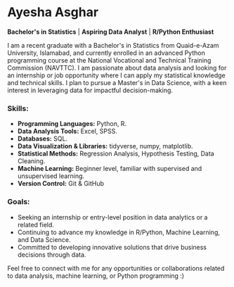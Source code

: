 # Ayesha Asghar

**Bachelor's in Statistics** | **Aspiring Data Analyst** | **R/Python Enthusiast**

I am a recent graduate with a Bachelor's in Statistics from Quaid-e-Azam University, Islamabad, and currently enrolled in an advanced Python programming course at the National Vocational and Technical Training Commission (NAVTTC). I am passionate about data analysis and looking for an internship or job opportunity where I can apply my statistical knowledge and technical skills. I plan to pursue a Master's in Data Science, with a keen interest in leveraging data for impactful decision-making.

### Skills:
- **Programming Languages:** Python, R.
- **Data Analysis Tools:** Excel, SPSS.
- **Databases:** SQL.
- **Data Visualization & Libraries:** tidyverse, numpy, matplotlib.
- **Statistical Methods:** Regression Analysis, Hypothesis Testing, Data Cleaning.
- **Machine Learning:** Beginner level, familiar with supervised and unsupervised learning.
- **Version Control:** Git & GitHub

### Goals:
- Seeking an internship or entry-level position in data analytics or a related field.
- Continuing to advance my knowledge in R/Python, Machine Learning, and Data Science.
- Committed to developing innovative solutions that drive business decisions through data.

Feel free to connect with me for any opportunities or collaborations related to data analysis, machine learning, or Python programming :)
